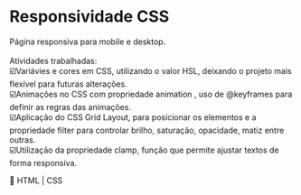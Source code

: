 # Responsividade CSS

Página responsiva para mobile e desktop.
</br></br>
Atividades trabalhadas:</br>
:ballot_box_with_check:Variávies e cores em CSS, utilizando o valor HSL, deixando o projeto mais flexível para futuras alterações.
</br>
:ballot_box_with_check:Animações no CSS com propriedade animation , uso de @keyframes para definir as regras das animações.
</br>
:ballot_box_with_check:Aplicação do CSS Grid Layout, para posicionar os elementos e a propriedade filter para controlar brilho, saturação, opacidade, matiz entre outras.
</br>
:ballot_box_with_check:Utilização da propriedade clamp, função que permite ajustar textos de forma responsiva.

:seedling: HTML | CSS

